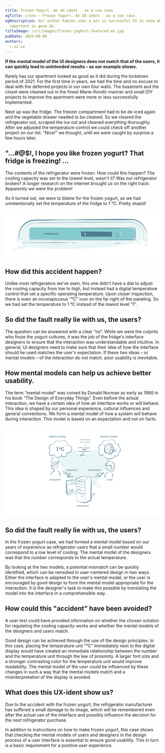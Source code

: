 ```yaml
---
title: Frozen Yogurt. An UX-ident   as a use case
ogTitle: cronn – Frozen Yogurt. An UX-ident   as a use case.
ogDescription: Our author Fabien uses a not so successful UI to show what is
  important in good UX.
titleImage: /src/images/frozen-joghurt-featured-en.jpg
pubDate: 2024-08-08
authors:
  - ui-ux
---
```

**If the mental model of the UI designers does not match that of the users, it can quickly lead to unintended results – as our example shows.**

Rarely has our apartment looked as good as it did during the lockdown period of 2021. For the first time in years, we had the time and no excuse to deal with the deferred projects in our own four walls. The basement and the closet were cleaned out in the finest Marie-Kondō-manner and small DIY projects to improve the apartment were more or less successfully implemented.

Next up was the fridge. The freezer compartment had to be de-iced again and the vegetable drawer needed to be cleaned. So we cleared the refrigerator out, scraped the ice out and cleaned everything thoroughly. After we adjusted the temperature control we could check off another project on our list. “Nice!” we thought, until we were caught by surprise a few hours later.

## "...#@$!, I hope you like frozen yogurt? That fridge is freezing! …

The contents of the refrigerator were frozen. How could this happen? The cooling capacity was set to the lowest level, wasn't it? Was our refrigerator broken? A longer research on the internet brought us on the right track: Apparently we were the problem!

As it turned out, we were to blame for the frozen yogurt, as we had unintentionally set the temperature of the fridge to 1 °C. Pretty stupid!

![Illustration of the user interface of the refrigerator, the unit for „°C“ is hard to notice.](../../../images/ux_unfall_interface_en.png "Illustration of the user interface of the refrigerator.")

## How did this accident happen?

Unlike most refrigerators we've seen, this one didn't have a dial to adjust the cooling capacity from low to high, but instead had a digital temperature control that set a specific operating temperature. Upon closer inspection, there is even an inconspicuous “°C” icon on the far right of the paneling. So we had set the temperature to 1 °C instead of the lowest level “1”.

## So did the fault really lie with us, the users?

The question can be answered with a clear “no”. While we were the culprits who froze the yogurt cultures, it was the job of the fridge's interface designers to ensure that the interaction was understandable and intuitive. In general, UI designers need to make sure that their idea of how the interface should be used matches the user's expectation. If these two ideas – or mental models – of the interaction do not match, poor usability is inevitable.

## How mental models can help us achieve better usability.

The term “mental model” was coined by Donald Norman as early as 1988 in his book “The Design of Everyday Things”. Even before the actual interaction, we have a certain idea of how an interface works or will behave. This idea is shaped by our personal experience, cultural influences and general conventions. We form a mental model of how a system will behave during interaction. This model is based on an expectation and not on facts.

![Graph showing the divergent mental models in the frozen yogurt case.](../../../images/ux_unfall_mentale_modelle_en.png "The divergent mental models in the frozen yogurt case.")

## So did the fault really lie with us, the users?

In the frozen yogurt case, we had formed a mental model based on our years of experience as refrigerator users that a small number would correspond to a low level of cooling. The mental model of the designers was that the number corresponds to the actual temperature.

By looking at the two models, a potential mismatch can be quickly identified, which can be remedied in user-centered design in two ways. Either the interface is adapted to the user's mental model, or the user is encouraged by good design to form the mental model appropriate for the interaction. It is the designer's task to make this possible by translating the model into the interface in a comprehensible way.

## How could this "accident" have been avoided?

A user test could have provided information on whether the chosen solution for regulating the cooling capacity works and whether the mental models of the designers and users match.

Good design can be achieved through the use of the design principles. In this case, placing the temperature unit “°C” immediately next to the digital display would have created an immediate relationship between the number and the temperature unit through the law of proximity. A larger font size and a stronger contrasting color for the temperature unit would improve readability. The mental model of the user could be influenced by these changes in such a way that the mental models match and a misinterpretation of the display is avoided.

## What does this UX-ident  show us?

Due to the accident with the frozen yogurt, the refrigerator manufacturer has suffered a small damage to its image, which will be remembered even after the actual use of the interface and possibly influence the decision for the next refrigerator purchase.

In addition to instructions on how to make frozen yogurt, this case shows that checking the mental models of users and designers in the design process of a user interface is essential to ensure good usability. This in turn is a basic requirement for a positive user experience.
